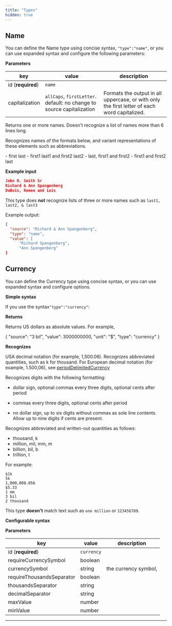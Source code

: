 ```yaml
---
title: "Types"
hidden: true
---
```



Name
-----

You can define the Name type using concise syntax, `"type":"name"`, or you can use expanded syntax and configure the following parameters:

**Parameters**

| key               | value                                                        | description                                                  |
| ----------------- | ------------------------------------------------------------ | ------------------------------------------------------------ |
| id (**required**) | `name`                                                       |                                                              |
| capitalization    | `allCaps`, `firstLetter`. default: no change to source capitalization | Formats the output in all uppercase, or with only the first letter of each word capitalized. |



Returns one or more names. Doesn't recognize a list of names more than 6 lines long. 

Recognizes names of the formats below, and variant representations of these elements such as abbreviations. 

\- first last
\- first1 last1 and first2 last2
\- last, first1 and first2
\- first1 and first2 last



**Example input**

```json
John R. Smith Sr
Richard & Ann Spangenberg
DuBois, Renee and Lois 
```

This type does **not** recognize lists of three or more names such as `last1, last2, & last3`

Example output:

```json
{
  "source": "Richard & Ann Spangenberg",
  "type": "name",
  "value": [
      "Richard Spangenberg",
      "Ann Spangenberg"
}
```

Currency
----

You can define the Currency type using concise syntax,  or you can use expanded syntax and configure options.

**Simple syntax**

If you use the syntax`"type":"currency"`:

**Returns**

Returns US dollars as absolute values.  For example,

 {
    "source": "3 bil",
    "value": 3000000000,
    "unit": "$",
    "type": "currency"
  }



**Recognizes** 

USA decimal notation (for example, 1,500.06). Recognizes abbreviated quantities, such as k for thousand. For European decimal notation  (for example, 1.500,06), see [periodDelimitedCurrency](doc:types#perioddelimitedcurrency)  

Recognizes digits with the following formatting:

- dollar sign, optional commas every three digits, optional cents after period

- commas every three digits, optional cents after period

- no dollar sign, up to six digits without commas as sole line contents. Allow up to nine digits if cents are present.


Recognizes abbreviated and written-out quantities as follows:

- thousand, k
- million, mil, mm, m
- billion, bil, b
- trillion, t

For example: 

```
$1k
5k
1,000,000.056
$5.33
1 mm
3 bil
2 thousand
```

This type **doesn't** match text such as `one million`  or `123456789`.

**Configurable syntax**

**Parameters**

| key                       | value      | description          |
| ------------------------- | ---------- | -------------------- |
| id (**required**)         | `currency` |                      |
| requireCurrencySymbol     | boolean    |                      |
| currencySymbol            | string     | the currency symbol, |
| requireThousandsSeparator | boolean    |                      |
| thousandsSeparator        | string     |                      |
| decimalSeparator          | string     |                      |
| maxValue                  | number     |                      |
| minValue                  | number     |                      |










-----

